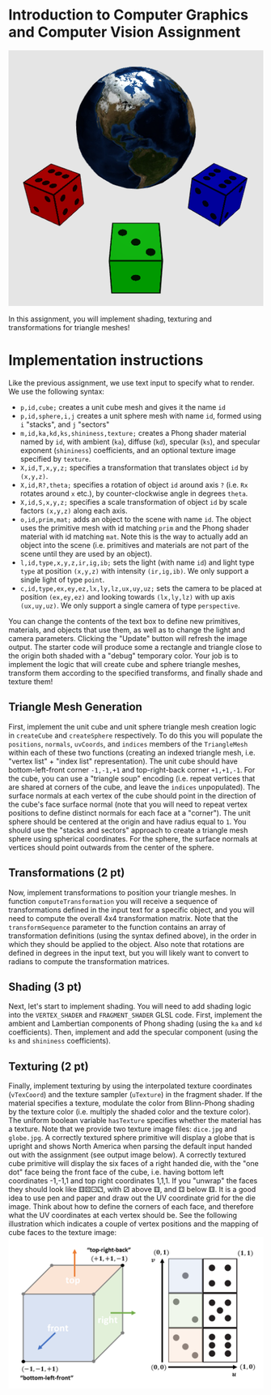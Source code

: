 # Introduction to Computer Graphics and Computer Vision Assignment


![output](./output.png)

In this assignment, you will implement shading, texturing and transformations for triangle meshes!

# Implementation instructions

Like the previous assignment, we use text input to specify what to render.
We use the following syntax:
- `p,id,cube;` creates a unit cube mesh and gives it the name `id`
- `p,id,sphere,i,j`	creates a unit sphere mesh with name `id`, formed using `i` "stacks", and `j` "sectors"
- `m,id,ka,kd,ks,shininess,texture;` creates a Phong shader material named by `id`, with ambient (`ka`), diffuse (`kd`), specular (`ks`), and specular exponent (`shininess`) coefficients, and an optional texture image specified by `texture`.
- `X,id,T,x,y,z;` specifies a transformation that translates object `id` by `(x,y,z)`.
- `X,id,R?,theta;` specifies a rotation of object `id` around axis `?` (i.e. `Rx` rotates around `x` etc.), by counter-clockwise angle in degrees `theta`.
- `X,id,S,x,y,z;` specifies a scale transformation of object `id` by scale factors `(x,y,z)` along each axis.
- `o,id,prim,mat;` adds an object to the scene with name `id`. The object uses the primitive mesh with id matching `prim` and the Phong shader material with id matching `mat`. Note this is the way to actually add an object into the scene (i.e. primitives and materials are not part of the scene until they are used by an object).
- `l,id,type,x,y,z,ir,ig,ib;` sets the light (with name `id`) and light type `type` at position `(x,y,z)` with intensity `(ir,ig,ib)`. We only support a single light of type `point`.
- `c,id,type,ex,ey,ez,lx,ly,lz,ux,uy,uz;` sets the camera to be placed at position `(ex,ey,ez)` and looking towards `(lx,ly,lz)` with up axis `(ux,uy,uz)`. We only support a single camera of type `perspective`.

You can change the contents of the text box to define new primitives, materials, and objects that use them, as well as to change the light and camera parameters.
Clicking the "Update" button will refresh the image output.
The starter code will produce some a rectangle and triangle close to the origin both shaded with a "debug" temporary color.
Your job is to implement the logic that will create cube and sphere triangle meshes, transform them according to the specified transforms, and finally shade and texture them!

## Triangle Mesh Generation 

First, implement the unit cube and unit sphere triangle mesh creation logic in `createCube` and `createSphere` respectively.
To do this you will populate the `positions`, `normals`, `uvCoords`, and `indices` members of the `TriangleMesh` within each of these two functions (creating an indexed triangle mesh, i.e. "vertex list" + "index list" representation).
The unit cube should have bottom-left-front corner `-1,-1,+1` and top-right-back corner `+1,+1,-1`.
For the cube, you can use a "triangle soup" encoding (i.e. repeat vertices that are shared at corners of the cube, and leave the `indices` unpopulated).
The surface normals at each vertex of the cube should point in the direction of the cube's face surface normal (note that you will need to repeat vertex positions to define distinct normals for each face at a "corner").
The unit sphere should be centered at the origin and have radius equal to `1`.
You should use the "stacks and sectors" approach to create a triangle mesh sphere using spherical coordinates.
For the sphere, the surface normals at vertices should point outwards from the center of the sphere.

## Transformations (2 pt)

Now, implement transformations to position your triangle meshes.
In function `computeTransformation` you will receive a sequence of transformations defined in the input text for a specific object, and you will need to compute the overall 4x4 transformation matrix.
Note that the `transformSequence` parameter to the function contains an array of transformation definitions (using the syntax defined above), in the order in which they should be applied to the object.
Also note that rotations are defined in degrees in the input text, but you will likely want to convert to radians to compute the transformation matrices.

## Shading (3 pt)

Next, let's start to implement shading.
You will need to add shading logic into the `VERTEX_SHADER` and `FRAGMENT_SHADER` GLSL code.
First, implement the ambient and Lambertian components of Phong shading (using the `ka` and `kd` coefficients).
Then, implement and add the specular component (using the `ks` and `shininess` coefficients).

## Texturing (2 pt)

Finally, implement texturing by using the interpolated texture coordinates (`vTexCoord`) and the texture sampler (`uTexture`) in the fragment shader.
If the material specifies a texture, modulate the color from Blinn-Phong shading by the texture color (i.e. multiply the shaded color and the texture color).
The uniform boolean variable `hasTexture` specifies whether the material has a texture.
Note that we provide two texture image files: `dice.jpg` and `globe.jpg`.
A correctly textured sphere primitive will display a globe that is upright and shows North America when parsing the default input handed out with the assignment (see output image below).
A correctly textured cube primitive will display the six faces of a right handed die, with the "one dot" face being the front face of the cube, i.e. having bottom left coordinates -1,-1,1 and top right coordinates 1,1,1.
If you "unwrap" the faces they should look like ⚅⚄⚀⚁, with ⚂ above ⚅, and ⚃ below ⚅.
It is a good idea to use pen and paper and draw out the UV coordinate grid for the die image.
Think about how to define the corners of each face, and therefore what the UV coordinates at each vertex should be.
See the following illustration which indicates a couple of vertex positions and the mapping of cube faces to the texture image: ![cube](cube.png)
